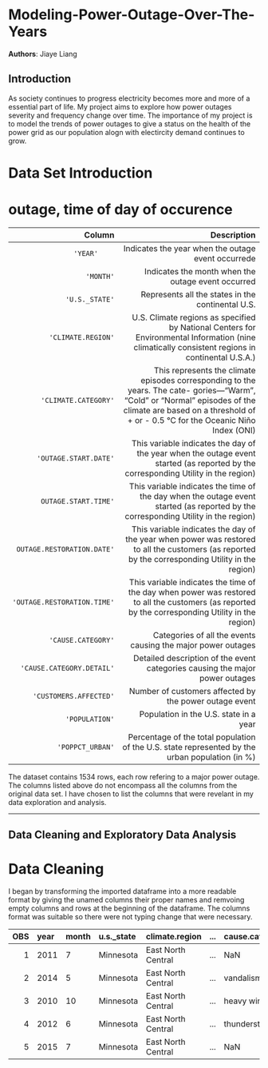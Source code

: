 # Modeling-Power-Outage-Over-The-Years
**Authors**: Jiaye Liang

## Introduction
As society continues to progress electricity becomes more and more of a essential part of life. My project aims to explore how power outages severity and frequency change over time. The importance of my project is to model
the trends of power outages to give a status on the health of the power grid as our population alogn with electircity demand continues to grow. 

# Data Set Introduction
# outage, time of day of occurence
|Column	                 |Description|
|-----------------------:|----------:|
|`'YEAR'	`              | Indicates the year when the outage event occurrede|
|`'MONTH'`	                 | Indicates the month when the outage event occurred|
|`'U.S._STATE'`	         | Represents all the states in the continental U.S.|
|`'CLIMATE.REGION'`	              | U.S. Climate regions as specified by National Centers for Environmental Information (nine climatically consistent regions in continental U.S.A.)|
|`'CLIMATE.CATEGORY'`	          | This represents the climate episodes corresponding to the years. The cate- gories—“Warm”, “Cold” or “Normal” episodes of the climate are based on a threshold of + or - 0.5 °C for the Oceanic Niño Index (ONI)|
|`'OUTAGE.START.DATE'`	              | This variable indicates the day of the year when the outage event started (as reported by the corresponding Utility in the region)|
|`OUTAGE.START.TIME'`	              | This variable indicates the time of the day when the outage event started (as reported by the corresponding Utility in the region)|
|`OUTAGE.RESTORATION.DATE'`	     |This variable indicates the day of the year when power was restored to all the customers (as reported by the corresponding Utility in the region)|
|`'OUTAGE.RESTORATION.TIME'`	     | This variable indicates the time of the day when power was restored to all the customers (as reported by the corresponding Utility in the region)|
|`'CAUSE.CATEGORY'`	     | Categories of all the events causing the major power outages|
|`'CAUSE.CATEGORY.DETAIL'`	     | Detailed description of the event categories causing the major power outages|
|`'CUSTOMERS.AFFECTED'`	     | Number of customers affected by the power outage event|
|`'POPULATION'`	     | Population in the U.S. state in a year|
|`'POPPCT_URBAN'`	     | Percentage of the total population of the U.S. state represented by the urban population (in %)|

The dataset contains 1534 rows, each row refering to a major power outage. The columns listed above do not
encompass all the columns from the original data set. I have chosen to list the columns that were revelant in
my data exploration and analysis. 

---
## Data Cleaning and Exploratory Data Analysis
# Data Cleaning
I began by transforming the imported dataframe into a more readable format by giving the unamed columns their proper names and remvoing empty columns and rows at the beginning of the dataframe. The columns format was suitable so there were not typing change that were necessary. 

|  OBS   | year	| month |	u.s._state |     climate.region	|...| cause.category.detail	|customers.affected	| population | poppct_urban |
|-------:|:---- |:------|:-----------|:-------------------|:--|:----------------------|:------------------|:-----------|-------------:|
|  1     | 2011 | 7     |  Minnesota | East North Central |...|         NaN           |     70000         |    5348119 |              |
|  2     | 2014 | 5     |  Minnesota | East North Central |...|         vandalism	    |     NaN           |    5457125 |              |
|  3     | 2010 | 10    |  Minnesota | East North Central |...|          heavy wind   |     70000         |    5310903 |              | 
|  4     | 2012 | 6     |  Minnesota | East North Central |...|       thunderstorm	  |     682000        |    5380443 |              |
|  5     | 2015 | 7     |  Minnesota | East North Central |...|              NaN      |     250000        |    5489594 |              |


